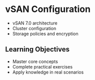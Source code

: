 # vSAN Configuration
- vSAN 7.0 architecture
- Cluster configuration
- Storage policies and encryption

## Learning Objectives
- Master core concepts
- Complete practical exercises
- Apply knowledge in real scenarios
